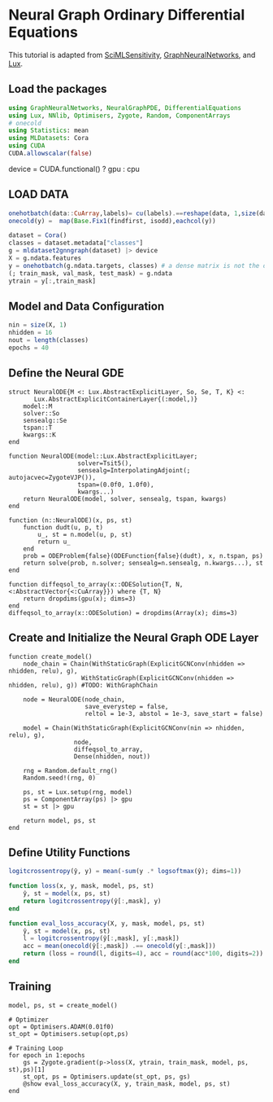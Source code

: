 # Neural Graph Ordinary Differential Equations

This tutorial is adapted from [SciMLSensitivity](https://sensitivity.sciml.ai/dev/neural_ode/neural_gde/), [GraphNeuralNetworks](https://github.com/CarloLucibello/GraphNeuralNetworks.jl/blob/master/examples/neural_ode_cora.jl), and [Lux](http://lux.csail.mit.edu/dev/examples/generated/intermediate/NeuralODE/main/).
## Load the packages
```julia
using GraphNeuralNetworks, NeuralGraphPDE, DifferentialEquations
using Lux, NNlib, Optimisers, Zygote, Random, ComponentArrays
# onecold
using Statistics: mean
using MLDatasets: Cora
using CUDA
CUDA.allowscalar(false)
```
device = CUDA.functional() ? gpu : cpu

## LOAD DATA
```julia
onehotbatch(data::CuArray,labels)= cu(labels).==reshape(data, 1,size(data)...)
onecold(y) =  map(Base.Fix1(findfirst, isodd),eachcol(y))

dataset = Cora()
classes = dataset.metadata["classes"]
g = mldataset2gnngraph(dataset) |> device
X = g.ndata.features
y = onehotbatch(g.ndata.targets, classes) # a dense matrix is not the optimal
(; train_mask, val_mask, test_mask) = g.ndata
ytrain = y[:,train_mask]
```

## Model and Data Configuration
```julia
nin = size(X, 1)
nhidden = 16
nout = length(classes)
epochs = 40
```

## Define the Neural GDE
```@example node
struct NeuralODE{M <: Lux.AbstractExplicitLayer, So, Se, T, K} <:
       Lux.AbstractExplicitContainerLayer{(:model,)}
    model::M
    solver::So
    sensealg::Se
    tspan::T
    kwargs::K
end

function NeuralODE(model::Lux.AbstractExplicitLayer;
                   solver=Tsit5(),
                   sensealg=InterpolatingAdjoint(; autojacvec=ZygoteVJP()),
                   tspan=(0.0f0, 1.0f0),
                   kwargs...)
    return NeuralODE(model, solver, sensealg, tspan, kwargs)
end

function (n::NeuralODE)(x, ps, st)
    function dudt(u, p, t)
        u_, st = n.model(u, p, st)
        return u_
    end
    prob = ODEProblem{false}(ODEFunction{false}(dudt), x, n.tspan, ps)
    return solve(prob, n.solver; sensealg=n.sensealg, n.kwargs...), st
end

function diffeqsol_to_array(x::ODESolution{T, N, <:AbstractVector{<:CuArray}}) where {T, N}
    return dropdims(gpu(x); dims=3)
end
diffeqsol_to_array(x::ODESolution) = dropdims(Array(x); dims=3)
```
## Create and Initialize the Neural Graph ODE Layer
```@example model
function create_model()
    node_chain = Chain(WithStaticGraph(ExplicitGCNConv(nhidden => nhidden, relu), g),
                    WithStaticGraph(ExplicitGCNConv(nhidden => nhidden, relu), g)) #TODO: WithGraphChain

    node = NeuralODE(node_chain,
                     save_everystep = false,
                     reltol = 1e-3, abstol = 1e-3, save_start = false)

    model = Chain(WithStaticGraph(ExplicitGCNConv(nin => nhidden, relu), g),
                  node,
                  diffeqsol_to_array,
                  Dense(nhidden, nout))

    rng = Random.default_rng()
    Random.seed!(rng, 0)

    ps, st = Lux.setup(rng, model)
    ps = ComponentArray(ps) |> gpu
    st = st |> gpu

    return model, ps, st
end
```
## Define Utility Functions
```julia
logitcrossentropy(ŷ, y) = mean(-sum(y .* logsoftmax(ŷ); dims=1))

function loss(x, y, mask, model, ps, st)
    ŷ, st = model(x, ps, st)
    return logitcrossentropy(ŷ[:,mask], y)
end

function eval_loss_accuracy(X, y, mask, model, ps, st)
    ŷ, st = model(x, ps, st)
    l = logitcrossentropy(ŷ[:,mask], y[:,mask])
    acc = mean(onecold(ŷ[:,mask]) .== onecold(y[:,mask]))
    return (loss = round(l, digits=4), acc = round(acc*100, digits=2))
end
```

## Training
```@example train
model, ps, st = create_model()

# Optimizer
opt = Optimisers.ADAM(0.01f0)
st_opt = Optimisers.setup(opt,ps)

# Training Loop
for epoch in 1:epochs
    gs = Zygote.gradient(p->loss(X, ytrain, train_mask, model, ps, st),ps)[1]
    st_opt, ps = Optimisers.update(st_opt, ps, gs)
    @show eval_loss_accuracy(X, y, train_mask, model, ps, st)
end
```